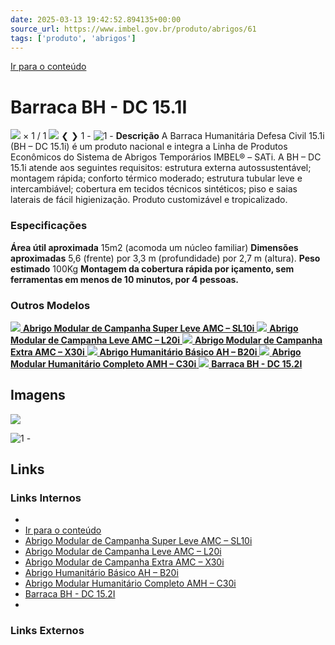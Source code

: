 ```yaml
---
date: 2025-03-13 19:42:52.894135+00:00
source_url: https://www.imbel.gov.br/produto/abrigos/61
tags: ['produto', 'abrigos']
---
```


[](https://www.imbel.gov.br/produto/abrigos/61)
[Ir para o conteúdo](https://www.imbel.gov.br/produto/abrigos/61#conteudo)
# Barraca BH - DC 15.1I
![](https://www.imbel.gov.br/storage/produto/61-1683631655.png)
×
1 / 1
![](https://www.imbel.gov.br/storage/produto/61-1683631655.png)
❮ ❯
1 - 
![1 - ](https://www.imbel.gov.br/storage/produto/61-1683631655.png)
**Descrição**
A Barraca Humanitária Defesa Civil 15.1i (BH – DC 15.1i) é um produto nacional e integra a Linha de Produtos Econômicos do Sistema de Abrigos Temporários IMBEL® – SATi. A BH – DC 15.1i atende aos seguintes requisitos: estrutura externa autossustentável; montagem rápida; conforto térmico moderado; estrutura tubular leve e intercambiável; cobertura em tecidos técnicos sintéticos; piso e saias laterais de fácil higienização. Produto customizável e tropicalizado.
### Especificações
**Área útil aproximada**
15m2 (acomoda um núcleo familiar)
**Dimensões aproximadas**
5,6 (frente) por 3,3 m (profundidade) por 2,7 m (altura).
**Peso estimado**
100Kg
**Montagem da cobertura rápida por içamento, sem ferramentas em menos de 10 minutos, por 4 pessoas.**
### Outros Modelos
[ ![](https://www.imbel.gov.br/storage/produto/56-1680527716.png) **Abrigo Modular de Campanha Super Leve AMC – SL10i** ](https://www.imbel.gov.br/produto/abrigos/56)
[ ![](https://www.imbel.gov.br/storage/produto/57-1680604213.png) **Abrigo Modular de Campanha Leve AMC – L20i** ](https://www.imbel.gov.br/produto/abrigos/57)
[ ![](https://www.imbel.gov.br/storage/produto/58-1680604450.png) **Abrigo Modular de Campanha Extra AMC – X30i** ](https://www.imbel.gov.br/produto/abrigos/58)
[ ![](https://www.imbel.gov.br/storage/produto/59-1680604769.png) **Abrigo Humanitário Básico AH – B20i** ](https://www.imbel.gov.br/produto/abrigos/59)
[ ![](https://www.imbel.gov.br/storage/produto/60-1680604918.png) **Abrigo Modular Humanitário Completo AMH – C30i** ](https://www.imbel.gov.br/produto/abrigos/60)
[ ![](https://www.imbel.gov.br/storage/produto/62-1680605742.png) **Barraca BH - DC 15.2I** ](https://www.imbel.gov.br/produto/abrigos/62)
[ ](https://www.imbel.gov.br/produto/abrigos/61#home)


## Imagens

![](https://www.imbel.gov.br/storage/produto/61-1683631655.png)

![1 -  ](https://www.imbel.gov.br/storage/produto/61-1683631655.png)



## Links

### Links Internos

- [](https://www.imbel.gov.br/produto/abrigos/61)
- [Ir para o conteúdo](https://www.imbel.gov.br/produto/abrigos/61#conteudo)
- [Abrigo Modular de Campanha Super Leve AMC – SL10i](https://www.imbel.gov.br/produto/abrigos/56)
- [Abrigo Modular de Campanha Leve AMC – L20i](https://www.imbel.gov.br/produto/abrigos/57)
- [Abrigo Modular de Campanha Extra AMC – X30i](https://www.imbel.gov.br/produto/abrigos/58)
- [Abrigo Humanitário Básico AH – B20i](https://www.imbel.gov.br/produto/abrigos/59)
- [Abrigo Modular Humanitário Completo AMH – C30i](https://www.imbel.gov.br/produto/abrigos/60)
- [Barraca BH - DC 15.2I](https://www.imbel.gov.br/produto/abrigos/62)
- [](https://www.imbel.gov.br/produto/abrigos/61#home)

### Links Externos


